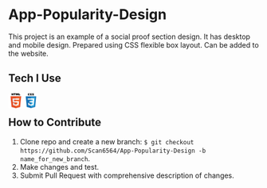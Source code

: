 # App-Popularity-Design
This project is an example of a social proof section design. It has desktop and mobile design. Prepared using CSS flexible box layout. Can be added to the website.

## Tech I Use
<img align="left" src="https://raw.githubusercontent.com/github/explore/80688e429a7d4ef2fca1e82350fe8e3517d3494d/topics/html/html.png" width="30">
<img align="left" src="https://raw.githubusercontent.com/github/explore/80688e429a7d4ef2fca1e82350fe8e3517d3494d/topics/css/css.png" width="30">

<br>

## How to Contribute
1. Clone repo and create a new branch: `$ git checkout https://github.com/Scan6564/App-Popularity-Design -b name_for_new_branch`.
2. Make changes and test.
3. Submit Pull Request with comprehensive description of changes.
